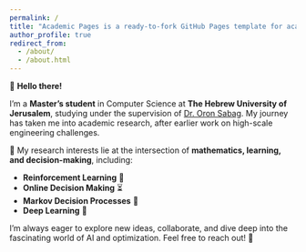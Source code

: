 ```yaml
---
permalink: /
title: "Academic Pages is a ready-to-fork GitHub Pages template for academic personal websites"
author_profile: true
redirect_from: 
  - /about/
  - /about.html
---
```


👋 **Hello there!**  

I’m a **Master’s student** in Computer Science at **The Hebrew University of Jerusalem**, studying under the supervision of [Dr. Oron Sabag](https://sites.google.com/view/oronsabag/home?authuser=0). 
My journey has taken me into academic research, after earlier work on high-scale engineering challenges.

🔬 My research interests lie at the intersection of **mathematics, learning, and decision-making**, including:  
- **Reinforcement Learning** 🤖  
- **Online Decision Making** ⏳  
- **Markov Decision Processes** 🔄  
- **Deep Learning** 🧠  

I’m always eager to explore new ideas, collaborate, and dive deep into the fascinating world of AI and optimization. Feel free to reach out! 🚀
